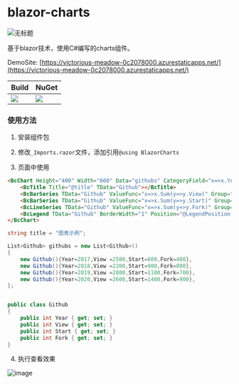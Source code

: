 # blazor-charts

![无标题](https://user-images.githubusercontent.com/7581981/116421071-1b6f9380-a871-11eb-88a6-9abb8e1b165f.png)

基于blazor技术，使用C#编写的charts组件。

DemoSite: [https://victorious-meadow-0c2078000.azurestaticapps.net/](https://victorious-meadow-0c2078000.azurestaticapps.net/)


| Build | NuGet |
|--|--|
|![](https://github.com/TimChen44/blazor-charts/workflows/.NET/badge.svg)|[![](https://img.shields.io/nuget/v/BlazorCharts.svg)](https://www.nuget.org/packages/BlazorCharts)|

### 使用方法

1. 安装组件包

2. 修改`_Imports.razor`文件，添加引用`@using BlazorCharts`

3. 页面中使用

```html
<BcChart Height="400" Width="600" Data="githubs" CategoryField="x=>x.Year.ToString()">
    <BcTitle Title="@title" TData="Github"></BcTitle>
    <BcBarSeries TData="Github" ValueFunc="x=>x.Sum(y=>y.View)" Group="View"></BcBarSeries>
    <BcBarSeries TData="Github" ValueFunc="x=>x.Sum(y=>y.Start)" Group="Start"></BcBarSeries>
    <BcLineSeries TData="Github" ValueFunc="x=>x.Sum(y=>y.Fork)" Group="Fork"></BcLineSeries>
    <BcLegend TData="Github" BorderWidth="1" Position="@LegendPosition.Bottom"></BcLegend>
</BcChart>
```

```csharp
string title = "图表示例";

List<Github> githubs = new List<Github>()
{
    new Github(){Year=2017,View =2500,Start=800,Fork=400},
    new Github(){Year=2018,View =2200,Start=900,Fork=800},
    new Github(){Year=2019,View =2800,Start=1100,Fork=700},
    new Github(){Year=2020,View =2600,Start=1400,Fork=900},
};


public class Github
{
    public int Year { get; set; }
    public int View { get; set; }
    public int Start { get; set; }
    public int Fork { get; set; }
}
```

4. 执行查看效果

![image](https://user-images.githubusercontent.com/7581981/116768715-5b01cf80-aa6b-11eb-940f-c0a2145f9a3d.png)

